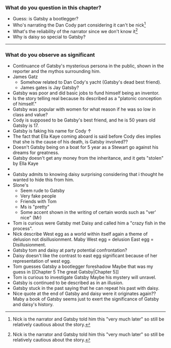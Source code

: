 
### What do you question in this chapter? 
- Guess: is Gatsby a bootlegger? 
- Who's narrating the Dan Cody part considering it can't be nick[^1]
- What's the reliability of the narrator since we don't know it[^1]
- Why is daisy so special to Gatsby?

---

### What do you observe as significant
- Continuance of Gatsby's mysterious persona in the public, shown in the reporter and the mythos surrounding him. 
- James Gatz
	- Somehow related to Dan Cody's yacht (Gatsby's dead best friend).
	- James gates is Jay Gatsby?
- Gatsby was poor and did basic jobs to fund himself being an inventor.
- Is the story telling real because its described as a "platonic conception of himself."
- Gatsby was popular with women for what reason if he was so low in class and value?
- Cody is supposed to be Gatsby's best friend, and he is 50 years old Gatsby is 17.
- Gatsby is faking his name for Cody $\uparrow$
- The fact that Ella Kaye coming aboard is said before Cody dies implies that she is the cause of his death, is Gatsby involved??
- Doesn't Gatsby being on a boat for 5 year as a Stewart go against his dreams for greatness.
- Gatsby doesn't get any money from the inheritance, and it gets "stolen" by Ella Kaye
- [^1]: Nick is the narrator and Gatsby told him this "very much later" so still be relatively cautious about the story.
- Gatsby admits to knowing daisy surprising considering that i thought he wanted to hide this from him.
- Slone's
	- Seem rude to Gatsby 
	- Very fake people
	- Friends with Tom 
	- Ms is "pretty"
	- Some accent shown in the writing of certain words such as "ver' nice" (Mr)
- Tom is curious were Gatsby met Daisy and called him a "crazy fish in the process".
- Nick describe West egg as a world within itself again a theme of delusion not disillusionment. Maby West egg = delusion East egg = Disillusionment.
- Gatsby tom and daisy at party potential confrontation? 
- Daisy doesn't like the contrast to east egg significant because of her representation of west egg.
- Tom guesses Gatsby a bootlegger foreshadow Maybe that was my guess in [[Chapter 5 The great Gatsby|Chapter 5]]
- Tom is curious to investigate Gatsby Maybe his mystery will unravel.
- Gatsby is continued to be described as in an illusion.
- Gatsby stuck in the past saying that he can repeat his past with daisy.
- Nice quote at the end of Gatsby and daisy were it originates again?? Maby a book of Gatsby seems just to exert the significance of Gatsby and daisy's history.
